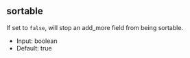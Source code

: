 ## sortable

If set to `false`, will stop an add_more field from being sortable.

* Input:  boolean
* Default:  true
